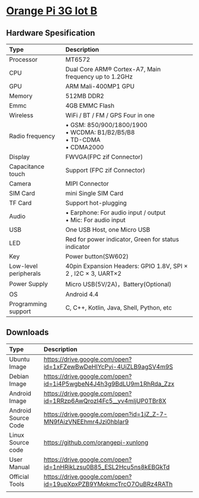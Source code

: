 # [Orange Pi 3G Iot B](seperated\Orange_Pi_3G_Iot_B.md)  
## Hardware Spesification  
| Type                  | Description                                                                                                                                                                                      |
|:----------------------|:-------------------------------------------------------------------------------------------------------------------------------------------------------------------------------------------------|
| Processor             | MT6572                                                                                                                                                                                           |
| CPU                   | Dual Core ARM® Cortex-A7, Main frequency up to 1.2GHz                                                                                                                                            |
| GPU                   | ARM Mali-400MP1 GPU                                                                                                                                                                              |
| Memory                | 512MB DDR2                                                                                                                                                                                       |
| Emmc                  | 4GB EMMC Flash                                                                                                                                                                                   |
| Wireless              | WiFi / BT / FM / GPS Four in one                                                                                                                                                                 |
| Radio frequency       | • GSM: 850/900/1800/1900 <br>  • WCDMA: B1/B2/B5/B8 <br>  • TD-CDMA <br>  • CDMA2000 |
| Display               | FWVGA(FPC zif Connector)                                                                                                                                                                         |
| Capacitance touch     | Support (FPC zif Connector)                                                                                                                                                                      |
| Camera                | MIPI Connector                                                                                                                                                                                   |
| SIM Card              | mini Single SIM Card                                                                                                                                                                             |
| TF Card               | Support hot-plugging                                                                                                                                                                             |
| Audio                 | • Earphone: For audio input / output <br>  • Mic: For audio input                                                                                            |
| USB                   | One USB Host, one Micro USB                                                                                                                                                                      |
| LED                   | Red for power indicator, Green for status indicator                                                                                                                                              |
| Key                   | Power button(SW602)                                                                                                                                                                              |
| Low-level peripherals | 40pin Expansion Headers: GPIO 1.8V, SPI × 2 , I2C × 3, UART×2                                                                                                                                    |
| Power Supply          | Micro USB(5V/2A)，Battery(Optional)                                                                                                                                                              |
| OS                    | Android 4.4                                                                                                                                                                                      |
| Programming support   | C, C++, Kotlin, Java, Shell, Python, etc                                                                                                                                                         |
## Downloads  
| Type                | Description                                                        |
|:--------------------|:-------------------------------------------------------------------|
| Ubuntu Image        | https://drive.google.com/open?id=1xFZewBwDeHIYcPyi-4UiZLB9agSV4m9S |
| Debian Image        | https://drive.google.com/open?id=1i4P5wgbeN4J4h3g9BdLU9m1RhRda_Zzx |
| Android Image       | https://drive.google.com/open?id=1RRzp6AwQrozI4Fc5__yv4mIjUP0TBr8X |
| Android Source Code | https://drive.google.com/open?id=1jZ_Z-7-MN9fAizVNEEhmr4Jzi0hbIar9 |
| Linux Source code   | https://github.com/orangepi-xunlong                                |
| User Manual         | https://drive.google.com/open?id=1nHRikLzsu0B85_ESL2Hcu5ns8kEBGkTd |
| Official Tools      | https://drive.google.com/open?id=19upXpxPZB9YMokmcTrcO7OuBRz4RATh  |
|                     |                                                                    |

